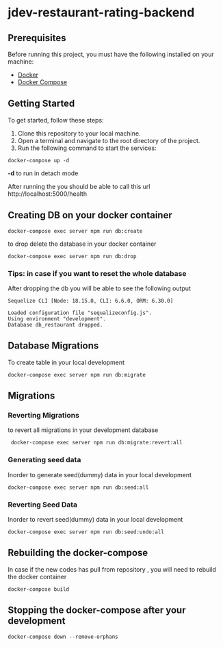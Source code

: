# jdev-restaurant-rating-backend

## Prerequisites

Before running this project, you must have the following installed on your machine:

-   [Docker](https://www.docker.com/)
-   [Docker Compose](https://docs.docker.com/compose/)

## Getting Started

To get started, follow these steps:

1.  Clone this repository to your local machine.
2.  Open a terminal and navigate to the root directory of the project.
3.  Run the following command to start the services:

```
docker-compose up -d
``` 
**-d** to run in detach mode

After running the you should be able to call this url http://localhost:5000/health

## Creating DB on your docker container

```
docker-compose exec server npm run db:create
```

to drop delete the database in your docker container
```
docker-compose exec server npm run db:drop
```
### Tips: in case if you want to reset the whole database
After dropping the db you will be able to see the following output
```
Sequelize CLI [Node: 18.15.0, CLI: 6.6.0, ORM: 6.30.0]

Loaded configuration file "sequalizeconfig.js".
Using environment "development".
Database db_restaurant dropped.
```


## Database Migrations

To create table in your local development 
```
docker-compose exec server npm run db:migrate
```
## Migrations
### Reverting Migrations
to revert all migrations in your development database 
```
 docker-compose exec server npm run db:migrate:revert:all
```

### Generating seed data
Inorder to generate seed(dummy) data in your local development 
```
docker-compose exec server npm run db:seed:all
```

### Reverting Seed Data
Inorder to revert seed(dummy) data in your local development 

```
docker-compose exec server npm run db:seed:undo:all
```


## Rebuilding the docker-compose 
In case if the new codes has pull from repository , you will need to rebuild the docker container
```
docker-compose build
```


## Stopping the docker-compose after your development

```
docker-compose down --remove-orphans 
```


